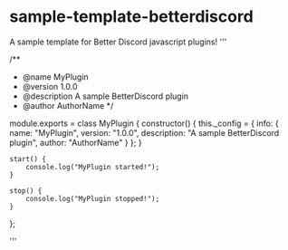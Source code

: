 # sample-template-betterdiscord
A sample template for Better Discord javascript plugins!
'''

/**
 * @name MyPlugin
 * @version 1.0.0
 * @description A sample BetterDiscord plugin
 * @author AuthorName
 */

module.exports = class MyPlugin {
    constructor() {
        this._config = {
            info: {
                name: "MyPlugin",
                version: "1.0.0",
                description: "A sample BetterDiscord plugin",
                author: "AuthorName"
            }
        };
    }

    start() {
        console.log("MyPlugin started!");
    }

    stop() {
        console.log("MyPlugin stopped!");
    }
};

'''
